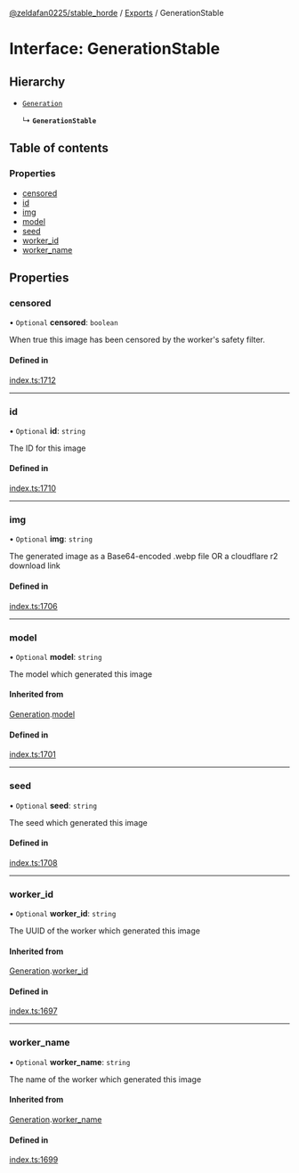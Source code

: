 [@zeldafan0225/stable_horde](../readme.md) / [Exports](../modules.md) / GenerationStable

# Interface: GenerationStable

## Hierarchy

- [`Generation`](Generation.md)

  ↳ **`GenerationStable`**

## Table of contents

### Properties

- [censored](GenerationStable.md#censored)
- [id](GenerationStable.md#id)
- [img](GenerationStable.md#img)
- [model](GenerationStable.md#model)
- [seed](GenerationStable.md#seed)
- [worker\_id](GenerationStable.md#worker_id)
- [worker\_name](GenerationStable.md#worker_name)

## Properties

### censored

• `Optional` **censored**: `boolean`

When true this image has been censored by the worker's safety filter.

#### Defined in

[index.ts:1712](https://github.com/ZeldaFan0225/stable_horde/blob/b03d78a/index.ts#L1712)

___

### id

• `Optional` **id**: `string`

The ID for this image

#### Defined in

[index.ts:1710](https://github.com/ZeldaFan0225/stable_horde/blob/b03d78a/index.ts#L1710)

___

### img

• `Optional` **img**: `string`

The generated image as a Base64-encoded .webp file OR a cloudflare r2 download link

#### Defined in

[index.ts:1706](https://github.com/ZeldaFan0225/stable_horde/blob/b03d78a/index.ts#L1706)

___

### model

• `Optional` **model**: `string`

The model which generated this image

#### Inherited from

[Generation](Generation.md).[model](Generation.md#model)

#### Defined in

[index.ts:1701](https://github.com/ZeldaFan0225/stable_horde/blob/b03d78a/index.ts#L1701)

___

### seed

• `Optional` **seed**: `string`

The seed which generated this image

#### Defined in

[index.ts:1708](https://github.com/ZeldaFan0225/stable_horde/blob/b03d78a/index.ts#L1708)

___

### worker\_id

• `Optional` **worker\_id**: `string`

The UUID of the worker which generated this image

#### Inherited from

[Generation](Generation.md).[worker_id](Generation.md#worker_id)

#### Defined in

[index.ts:1697](https://github.com/ZeldaFan0225/stable_horde/blob/b03d78a/index.ts#L1697)

___

### worker\_name

• `Optional` **worker\_name**: `string`

The name of the worker which generated this image

#### Inherited from

[Generation](Generation.md).[worker_name](Generation.md#worker_name)

#### Defined in

[index.ts:1699](https://github.com/ZeldaFan0225/stable_horde/blob/b03d78a/index.ts#L1699)
